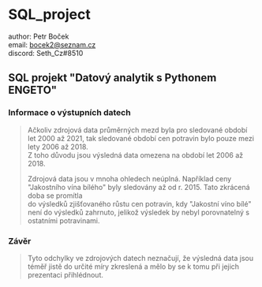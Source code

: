 # SQL_project

author: Petr Boček  
email: <bocek2@seznam.cz>  
discord: Seth_Cz#8510  

## SQL projekt "Datový analytik s Pythonem ENGETO"  

### Informace o výstupních datech

>Ačkoliv zdrojová data průměrných mezd byla pro sledované období let 2000 až 2021, tak sledované období cen potravin bylo pouze mezi lety 2006 až 2018.  
>Z toho důvodu jsou výsledná data omezena na období let 2006 až 2018.  
>
>Zdrojová data jsou v mnoha ohledech neúplná. Například ceny "Jakostního vína bílého" byly sledovány až od r. 2015. Tato zkrácená doba se promítla  
>do výsledků zjišťovaného růstu cen potravin, kdy "Jakostní víno bílé" není do výsledků zahrnuto, jelikož výsledek by nebyl porovnatelný s ostatními potravinami.  

### Závěr

>Tyto odchylky ve zdrojových datech neznačují, že výsledná data jsou téměř jistě do určité míry zkreslená a mělo by se k tomu při jejich prezentaci přihlédnout.
